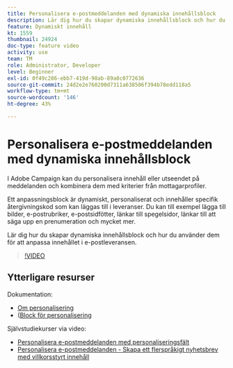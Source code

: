 ```yaml
---
title: Personalisera e-postmeddelanden med dynamiska innehållsblock
description: Lär dig hur du skapar dynamiska innehållsblock och hur du använder dem för att anpassa innehållet i e-postleveransen.
feature: Dynamiskt innehåll
kt: 1559
thumbnail: 24924
doc-type: feature video
activity: use
team: TM
role: Administrator, Developer
level: Beginner
exl-id: 0f49c286-ebb7-419d-98ab-89a8c0772636
source-git-commit: 24d2e2e760200d7311a638506f394b78edd118a5
workflow-type: tm+mt
source-wordcount: '146'
ht-degree: 43%

---
```



# Personalisera e-postmeddelanden med dynamiska innehållsblock

I Adobe Campaign kan du personalisera innehåll eller utseendet på meddelanden och kombinera dem med kriterier från mottagarprofiler.

Ett anpassningsblock är dynamiskt, personaliserat och innehåller specifik återgivningskod som kan läggas till i leveranser. Du kan till exempel lägga till bilder, e-postrubriker, e-postsidfötter, länkar till spegelsidor, länkar till att säga upp en prenumeration och mycket mer.

Lär dig hur du skapar dynamiska innehållsblock och hur du använder dem för att anpassa innehållet i e-postleveransen.


>[!VIDEO](https://video.tv.adobe.com/v/24924?quality=12)

## Ytterligare resurser

Dokumentation:

* [Om personalisering](https://experienceleague.adobe.com/docs/campaign-classic/using/sending-messages/personalizing-deliveries/about-personalization.html)
* ([Block för personalisering](https://experienceleague.adobe.com/docs/campaign-classic/using/sending-messages/personalizing-deliveries/personalization-blocks.html)

Självstudiekurser via video:

* [Personalisera e-postmeddelanden med personaliseringsfält](/help/sending-messages/email-channel/personalizing-emails-using-personalization-fields.md)
* [Personalisera e-postmeddelanden - Skapa ett flerspråkigt nyhetsbrev med villkorsstyrt innehåll](/help/sending-messages/email-channel/personalizing-emails-create-a-multi-lingual-newsletter-using-conditional-content.md)

